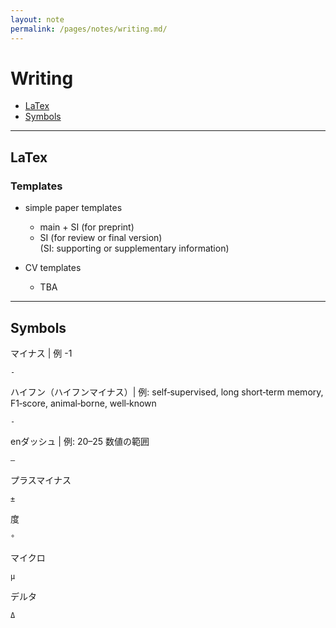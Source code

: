 ```yaml
---
layout: note
permalink: /pages/notes/writing.md/
---
```


# Writing

- [LaTex](#latex)
- [Symbols](#symbols)

<hr class="small-hr">

## LaTex 

### Templates
- simple paper templates
  - main + SI (for preprint)
  - SI (for review or final version)     
(SI: supporting or supplementary information)

- CV templates
  - TBA

<hr class="small-hr">

## Symbols

マイナス | 例 -1 
```
-
```

ハイフン（ハイフンマイナス）| 例: self‐supervised, long short‐term memory, F1‐score, animal‐borne, well‐known  
```
‐
``` 

enダッシュ | 例:  20–25 数値の範囲
```
–
```

プラスマイナス
```
±
```

度 
```
°
```

マイクロ
```
µ
```

デルタ
```
Δ
``` 
